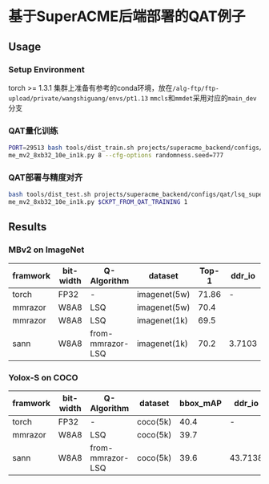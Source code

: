 # 基于SuperACME后端部署的QAT例子

## Usage
### Setup Environment
torch >= 1.3.1
集群上准备有参考的conda环境，放在`/alg-ftp/ftp-upload/private/wangshiguang/envs/pt1.13`
`mmcls`和`mmdet`采用对应的`main_dev`分支

### QAT量化训练
```bash
PORT=29513 bash tools/dist_train.sh projects/superacme_backend/configs/qat/lsq_superac
me_mv2_8xb32_10e_in1k.py 8 --cfg-options randomness.seed=777
```

### QAT部署与精度对齐
```bash
bash tools/dist_test.sh projects/superacme_backend/configs/qat/lsq_superac
me_mv2_8xb32_10e_in1k.py $CKPT_FROM_QAT_TRAINING 1
```

## Results
### MBv2 on ImageNet
| framwork | bit-width | Q-Algorithm | dataset      | Top-1 | ddr_io | sram_io | params | ddr_occp | sram_occp | fps      |
| ---      | ---       | ---         | ---          | ---   | ---    | ---     | ---    | ---      |  ---      | ---      |
| torch    | FP32      | -           | imagenet(5w) | 71.86 | -      | -       | -      | -        |-          | -        | 
| mmrazor | W8A8       | LSQ         | imagenet(5w) | 70.4  |  |  |  | | | |
| mmrazor | W8A8       | LSQ         | imagenet(1k) | 69.5  |  |  |  | | | |
| sann    | W8A8  | from-mmrazor-LSQ | imagenet(1k) | 70.2 | 3.7103 | 1.3398 | 3.4932 | 4.6416 | 0.5742 | 1004.5927 |

### Yolox-S on COCO
| framwork | bit-width | Q-Algorithm | dataset      | bbox_mAP | ddr_io | sram_io | params | ddr_occp | sram_occp | fps      |
| ---      | ---       | ---         | ---          | ---      | ---    | ---     | ---    | ---      |  ---      | ---      |
| torch    | FP32      | -           | coco(5k)     | 40.4     | -      | -       | -      | -        |-          | -        | 
| mmrazor | W8A8       | LSQ         | coco(5k) | 39.7     |  |  |  | | | |
| sann    | W8A8  | from-mmrazor-LSQ | coco(5k) | 39.6 | 43.7138 | 10.5530 | 8.6823 | 21.1238| 0.9766 | 80.2595 |
